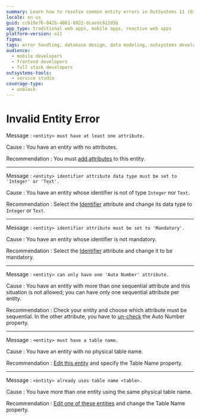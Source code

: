 ```yaml
---
summary: Learn how to resolve common entity errors in OutSystems 11 (O11) by ensuring proper attribute and identifier settings.
locale: en-us
guid: ccb19e76-042b-4861-8822-dcaedc912d5b
app_type: traditional web apps, mobile apps, reactive web apps
platform-version: o11
figma:
tags: error handling, database design, data modeling, outsystems development, entity management
audience:
  - mobile developers
  - frontend developers
  - full stack developers
outsystems-tools:
  - service studio
coverage-type:
  - unblock
---
```


# Invalid Entity Error

Message
:   `<entity> must have at least one attribute.`

Cause
:   You have an entity with no attributes.

Recommendation
:   You must [add attributes](<../../../integration-with-systems/integration-studio/managing-extensions/entity-attribute.md>) to this entity.

---

Message
:   `<entity> identifier attribute data type must be set to 'Integer' or 'Text'.`

Cause
:   You have an entity whose identifier is not of type `Integer` nor `Text`.

Recommendation
:   Select the [Identifier](<../../../integration-with-systems/integration-studio/managing-extensions/entity-add.md>) attribute and change its data type to `Integer` or `Text`.

---

Message
:   `<entity> identifier attribute must be set to 'Mandatory'.`

Cause
:   You have an entity whose identifier is not mandatory.

Recommendation
:   Select the [Identifier](<../../../integration-with-systems/integration-studio/managing-extensions/entity-add.md>) attribute and change it to be mandatory.

---

Message
:   `<entity> can only have one 'Auto Number' attribute.`

Cause
:   You have an entity with more than one sequential attribute and this situation is not allowed; you can have only one sequential attribute per entity.

Recommendation
:   Check your entity and choose which attribute must be sequential. In the other attribute, you have to [un-check](<../../../integration-with-systems/integration-studio/managing-extensions/entity-attribute.md>) the Auto Number property.

---

Message
:   `<entity> must have a table name.`

Cause
:   You have an entity with no physical table name.

Recommendation
:   [Edit this entity](<../../../integration-with-systems/integration-studio/managing-extensions/entity-add.md>) and specify the Table Name property.

---

Message
:   `<entity> already uses table name <table>.`

Cause
:   You have more than one entity using the same physical table name.

Recommendation
:   [Edit one of these entities](<../../../integration-with-systems/integration-studio/managing-extensions/entity-add.md>) and change the Table Name property.
